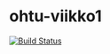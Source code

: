 # ohtu-viikko1

[![Build Status](https://travis-ci.org/GourmetHunter/ohtu-viikko1.svg?branch=master)](https://travis-ci.org/GourmetHunter/ohtu-viikko1)
